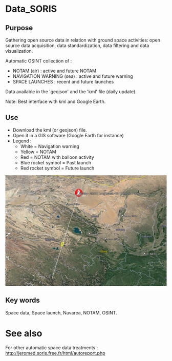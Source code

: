# Data_SORIS
## Purpose
Gathering open source data in relation with ground space activities: open source data acquisition, data standardization, data filtering and data visualization.

Automatic OSINT collection of :
- NOTAM (air) : active and future NOTAM
- NAVIGATION WARNING (sea) : active and future warning
- SPACE LAUNCHES : recent and future launches

Data available in the 'geojson' and the 'kml' file (daily update).

Note: Best interface with kml and Google Earth.


## Use
- Download the kml (or geojson) file.
- Open it in a GIS software (Google Earth for instance)
- Legend :
  - White = Navigation warning
  - Yellow = NOTAM
  - Red = NOTAM with balloon activity
  - Blue rocket symbol = Past launch
  - Red rocket symbol = Future launch

![alt text](https://github.com/JeromeSORIS/Data_SORIS/blob/main/Sample_CHINA_2023-09-26.png)

## Key words
Space data, Space launch, Navarea,  NOTAM, OSINT.

# See also
For other automatic space data treatments : http://jeromed.soris.free.fr/html/autoreport.php
